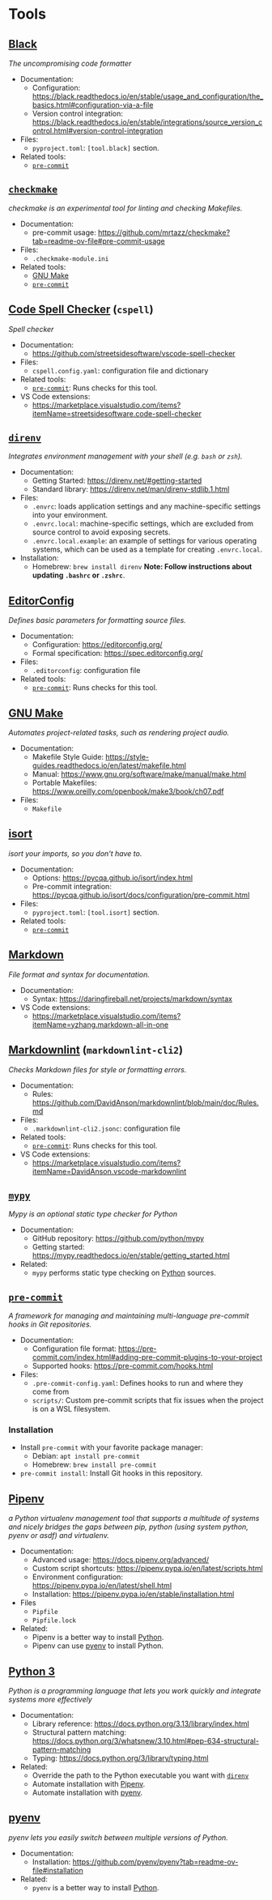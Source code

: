 # Tools

## [Black](https://black.readthedocs.io/en/stable/index.html)

_The uncompromising code formatter_

- Documentation:
  - Configuration: <https://black.readthedocs.io/en/stable/usage_and_configuration/the_basics.html#configuration-via-a-file>
  - Version control integration: <https://black.readthedocs.io/en/stable/integrations/source_version_control.html#version-control-integration>
- Files:
  - `pyproject.toml`: `[tool.black]` section.
- Related tools:
  - [`pre-commit`](#pre-commit)

## [`checkmake`](https://github.com/mrtazz/checkmake)

_checkmake is an experimental tool for linting and checking Makefiles._

- Documentation:
  - pre-commit usage: <https://github.com/mrtazz/checkmake?tab=readme-ov-file#pre-commit-usage>
- Files:
  - `.checkmake-module.ini`
- Related tools:
  - [GNU Make](#gnu-make)
  - [`pre-commit`](#pre-commit)

## [Code Spell Checker](https://cspell.org/) (`cspell`)

_Spell checker_

- Documentation:
  - <https://github.com/streetsidesoftware/vscode-spell-checker>
- Files:
  - `cspell.config.yaml`: configuration file and dictionary
- Related tools:
  - [`pre-commit`](#pre-commit): Runs checks for this tool.
- VS Code extensions:
  - <https://marketplace.visualstudio.com/items?itemName=streetsidesoftware.code-spell-checker>

## [`direnv`](https://direnv.net/)

_Integrates environment management with your shell (e.g. `bash` or `zsh`)._

- Documentation:
  - Getting Started: <https://direnv.net/#getting-started>
  - Standard library: <https://direnv.net/man/direnv-stdlib.1.html>
- Files:
  - `.envrc`: loads application settings and any machine-specific settings into your environment.
  - `.envrc.local`: machine-specific settings, which are excluded from source control to avoid
    exposing secrets.
  - `.envrc.local.example`: an example of settings for various operating systems, which can be used
    as a template for creating `.envrc.local`.
- Installation:
  - Homebrew: `brew install direnv`
    **Note: Follow instructions about updating `.bashrc` or `.zshrc`**.

## [EditorConfig](https://editorconfig.org/)

_Defines basic parameters for formatting source files._

- Documentation:
  - Configuration: <https://editorconfig.org/>
  - Formal specification: <https://spec.editorconfig.org/>
- Files:
  - `.editorconfig`: configuration file
- Related tools:
  - [`pre-commit`](#pre-commit): Runs checks for this tool.

## [GNU Make](https://www.gnu.org/software/make/)

_Automates project-related tasks, such as rendering project audio._

- Documentation:
  - Makefile Style Guide: <https://style-guides.readthedocs.io/en/latest/makefile.html>
  - Manual: <https://www.gnu.org/software/make/manual/make.html>
  - Portable Makefiles: <https://www.oreilly.com/openbook/make3/book/ch07.pdf>
- Files:
  - `Makefile`

## [isort](https://pycqa.github.io/isort/index.html)

_isort your imports, so you don't have to._

- Documentation:
  - Options: <https://pycqa.github.io/isort/index.html>
  - Pre-commit integration: <https://pycqa.github.io/isort/docs/configuration/pre-commit.html>
- Files:
  - `pyproject.toml`: `[tool.isort]` section.
- Related tools:
  - [`pre-commit`](#pre-commit)

## [Markdown](https://daringfireball.net/projects/markdown/)

_File format and syntax for documentation._

- Documentation:
  - Syntax: <https://daringfireball.net/projects/markdown/syntax>
- VS Code extensions:
  - <https://marketplace.visualstudio.com/items?itemName=yzhang.markdown-all-in-one>

## [Markdownlint](https://github.com/DavidAnson/markdownlint-cli2) (`markdownlint-cli2`)

_Checks Markdown files for style or formatting errors._

- Documentation:
  - Rules: <https://github.com/DavidAnson/markdownlint/blob/main/doc/Rules.md>
- Files:
  - `.markdownlint-cli2.jsonc`: configuration file
- Related tools:
  - [`pre-commit`](#pre-commit): Runs checks for this tool.
- VS Code extensions:
  - <https://marketplace.visualstudio.com/items?itemName=DavidAnson.vscode-markdownlint>

## [`mypy`](https://mypy-lang.org/)

_Mypy is an optional static type checker for Python_

- Documentation:
  - GitHub repository: <https://github.com/python/mypy>
  - Getting started: <https://mypy.readthedocs.io/en/stable/getting_started.html>
- Related:
  - `mypy` performs static type checking on [Python](#python-3) sources.

## [`pre-commit`](https://pre-commit.com/)

_A framework for managing and maintaining multi-language pre-commit hooks in Git repositories._

- Documentation:
  - Configuration file format:
    <https://pre-commit.com/index.html#adding-pre-commit-plugins-to-your-project>
  - Supported hooks: <https://pre-commit.com/hooks.html>
- Files:
  - `.pre-commit-config.yaml`: Defines hooks to run and where they come from
  - `scripts/`: Custom pre-commit scripts that fix issues when the project is on a WSL filesystem.

### Installation

- Install `pre-commit` with your favorite package manager:
  - Debian: `apt install pre-commit`
  - Homebrew: `brew install pre-commit`
- `pre-commit install`: Install Git hooks in this repository.

## [Pipenv](https://pipenv.pypa.io/en/stable/index.html)

_a Python virtualenv management tool that supports a multitude of systems and nicely bridges the
gaps between pip, python (using system python, pyenv or asdf) and virtualenv._

- Documentation:
  - Advanced usage: <https://docs.pipenv.org/advanced/>
  - Custom script shortcuts: <https://pipenv.pypa.io/en/latest/scripts.html>
  - Environment configuration: <https://pipenv.pypa.io/en/latest/shell.html>
  - Installation: <https://pipenv.pypa.io/en/stable/installation.html>
- Files
  - `Pipfile`
  - `Pipfile.lock`
- Related:
  - Pipenv is a better way to install [Python](#python-3).
  - Pipenv can use [pyenv](#pyenv) to install Python.

## [Python 3](https://www.python.org/)

_Python is a programming language that lets you work quickly and integrate systems more effectively_

- Documentation:
  - Library reference: <https://docs.python.org/3.13/library/index.html>
  - Structural pattern matching: <https://docs.python.org/3/whatsnew/3.10.html#pep-634-structural-pattern-matching>
  - Typing: <https://docs.python.org/3/library/typing.html>
- Related:
  - Override the path to the Python executable you want with [`direnv`](#direnv)
  - Automate installation with [Pipenv](#pipenv).
  - Automate installation with [pyenv](#pyenv).

## [pyenv](https://github.com/pyenv/pyenv)

_pyenv lets you easily switch between multiple versions of Python._

- Documentation:
  - Installation: <https://github.com/pyenv/pyenv?tab=readme-ov-file#installation>
- Related:
  - `pyenv` is a better way to install [Python](#python-3).
